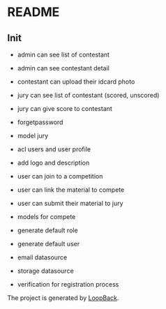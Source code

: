# README

## Init

- admin can see list of contestant
- admin can see contestant detail
- contestant can upload their idcard photo
- jury can see list of contestant (scored, unscored)
- jury can give score to contestant

- forgetpassword

- model jury
- acl users and user profile

- add logo and description
- user can join to a competition
- user can link the material to compete
- user can submit their material to jury

- models for compete

- generate default role
- generate default user
- email datasource
- storage datasource
- verification for registration process

The project is generated by [LoopBack](http://loopback.io).
